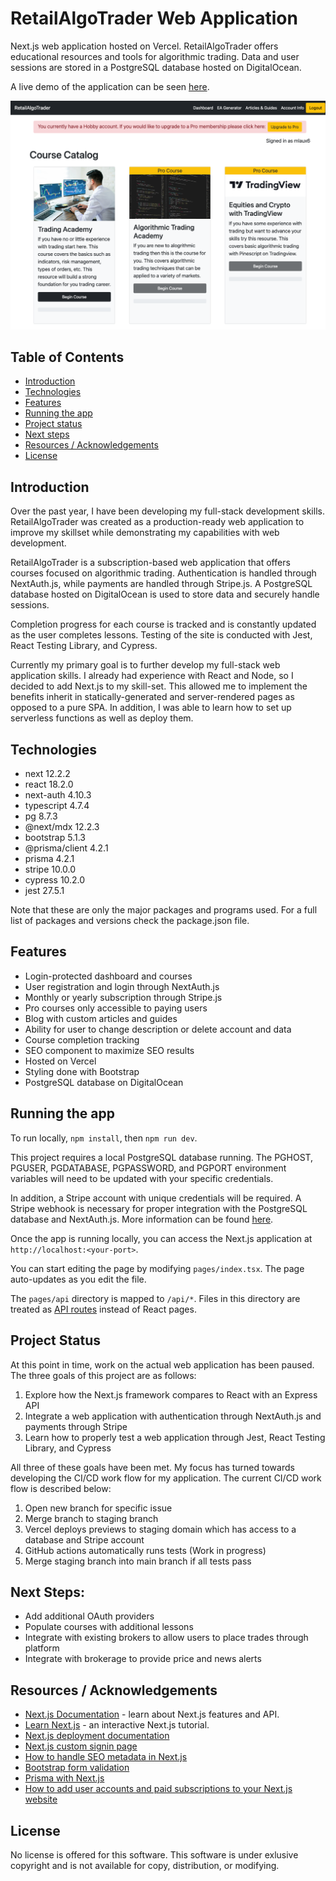 # RetailAlgoTrader Web Application

Next.js web application hosted on Vercel. RetailAlgoTrader offers educational resources and tools for algorithmic trading. Data and user sessions are stored in a PostgreSQL database hosted on DigitalOcean.

A live demo of the application can be seen [here](https://www.retailalgotrader.com/).

![RetailAlgoTrader Homepage!](/public/images/website/ratDashboard.webp)

## Table of Contents

- [Introduction](#introduction)
- [Technologies](#technologies)
- [Features](#features)
- [Running the app](#running-the-app)
- [Project status](#project-status)
- [Next steps](#next-steps)
- [Resources / Acknowledgements](#resources--acknowledgements)
- [License](#license)

## Introduction

Over the past year, I have been developing my full-stack development skills. RetailAlgoTrader was created as a production-ready web application to improve my skillset while demonstrating my capabilities with web development.

RetailAlgoTrader is a subscription-based web application that offers courses focused on algorithmic trading. Authentication is handled through NextAuth.js, while payments are handled through Stripe.js. A PostgreSQL database hosted on DigitalOcean is used to store data and securely handle sessions.

Completion progress for each course is tracked and is constantly updated as the user completes lessons. Testing of the site is conducted with Jest, React Testing Library, and Cypress.

Currently my primary goal is to further develop my full-stack web application skills. I already had experience with React and Node, so I decided to add Next.js to my skill-set. This allowed me to implement the benefits inherit in statically-generated and server-rendered pages as opposed to a pure SPA. In addition, I was able to learn how to set up serverless functions as well as deploy them.

## Technologies

- next 12.2.2
- react 18.2.0
- next-auth 4.10.3
- typescript 4.7.4
- pg 8.7.3
- @next/mdx 12.2.3
- bootstrap 5.1.3
- @prisma/client 4.2.1
- prisma 4.2.1
- stripe 10.0.0
- cypress 10.2.0
- jest 27.5.1

Note that these are only the major packages and programs used. For a full list of packages and versions check the package.json file.

## Features

- Login-protected dashboard and courses
- User registration and login through NextAuth.js
- Monthly or yearly subscription through Stripe.js
- Pro courses only accessible to paying users
- Blog with custom articles and guides
- Ability for user to change description or delete account and data
- Course completion tracking
- SEO component to maximize SEO results
- Hosted on Vercel
- Styling done with Bootstrap
- PostgreSQL database on DigitalOcean

## Running the app

To run locally, `npm install`, then `npm run dev`.

This project requires a local PostgreSQL database running. The PGHOST, PGUSER, PGDATABASE, PGPASSWORD, and PGPORT environment variables will need to be updated with your specific credentials.

In addition, a Stripe account with unique credentials will be required. A Stripe webhook is necessary for proper integration with the PostgreSQL database and NextAuth.js. More information can be found [here](https://www.mattlaux.com/posts/settingUpStripe#set-up-stripe).

Once the app is running locally, you can access the Next.js application at `http://localhost:<your-port>`.

You can start editing the page by modifying `pages/index.tsx`. The page auto-updates as you edit the file.

The `pages/api` directory is mapped to `/api/*`. Files in this directory are treated as [API routes](https://nextjs.org/docs/api-routes/introduction) instead of React pages.

## Project Status

At this point in time, work on the actual web application has been paused. The three goals of this project are as follows:

1. Explore how the Next.js framework compares to React with an Express API
2. Integrate a web application with authentication through NextAuth.js and payments through Stripe
3. Learn how to properly test a web application through Jest, React Testing Library, and Cypress

All three of these goals have been met. My focus has turned towards developing the CI/CD work flow for my application. The current CI/CD work flow is described below:

1. Open new branch for specific issue
2. Merge branch to staging branch
3. Vercel deploys previews to staging domain which has access to a database and Stripe account
4. GitHub actions automatically runs tests (Work in progress)
5. Merge staging branch into main branch if all tests pass

## Next Steps:

- Add additional OAuth providers
- Populate courses with additional lessons
- Integrate with existing brokers to allow users to place trades through platform
- Integrate with brokerage to provide price and news alerts

## Resources / Acknowledgements

- [Next.js Documentation](https://nextjs.org/docs) - learn about Next.js features and API.
- [Learn Next.js](https://nextjs.org/learn) - an interactive Next.js tutorial.
- [Next.js deployment documentation](https://nextjs.org/docs/deployment)
- [Next.js custom signin page](https://next-auth.js.org/configuration/pages#sign-in-page)
- [How to handle SEO metadata in Next.js](https://cheatcode.co/tutorials/how-to-handle-seo-metadata-in-next-js)
- [Bootstrap form validation](https://getbootstrap.com/docs/5.0/forms/validation/)
- [Prisma with Next.js](https://www.prisma.io/docs/support/help-articles/nextjs-prisma-client-dev-practices)
- [How to add user accounts and paid subscriptions to your Next.js website](https://dev.to/ajones_codes/how-to-add-user-accounts-and-paid-subscriptions-to-your-nextjs-website-585e)

## License

No license is offered for this software. This software is under exlusive copyright and is not available for copy, distribution, or modifying.
